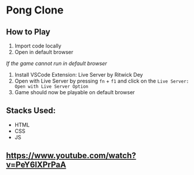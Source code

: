 # Pong Clone

## How to Play
1) Import code locally
2) Open in default browser

*If the game cannot run in default browser*

1) Install VSCode Extension: Live Server by Ritwick Dey
2) Open with Live Server by pressing `fn` + `f1` and click on the `Live Server: Open with Live Server Option`
3) Game should now be playable on default browser

## Stacks Used:

- HTML
- CSS
- JS

## https://www.youtube.com/watch?v=PeY6lXPrPaA